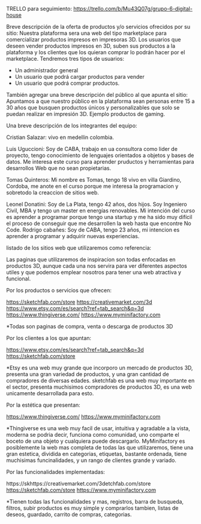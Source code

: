 TRELLO para seguimiento: https://trello.com/b/Mu43Q07g/grupo-6-digital-house

Breve descripción de la oferta de productos y/o servicios ofrecidos por su
sitio: 
Nuestra plataforma sera una web del tipo marketplace para comercializar productos impresos en impresoras 3D. Los usuarios que deseen vender productos impresos en 3D, suben sus productos a la plataforma y los clientes que los quieran comprar lo podrán hacer por el marketplace. Tendremos tres tipos de usuarios:
- Un administrador general
- Un usuario que podrá cargar productos para vender
- Un usuario que podrá comprar productos. 

También agregar una breve descripción del público al que apunta el sitio:
Apuntamos a que nuestro público en la plataforma sean personas entre 15 a 30 años que busquen productos únicos y personalizables que solo se puedan realizar en impresión 3D. Ejemplo productos de gaming.

Una breve descripción de los integrantes del equipo:

Cristian Salazar: vivo en medellin colombia.

Luis Uguccioni: Soy de CABA, trabajo en ua consultora como lider de proyecto, tengo conocimiento de lenguajes orientados a objetos y bases de datos. Me interesa este curso para aprender pruductos y herramientas para desarrollos Web que no sean propietarias.

Tomas Quinteros: Mi nombre es Tomas, tengo 18 vivo en villa Giardino, Cordoba, me anote en el curso porque me interesa la programacion y sobretodo la creaccion de sitios web.

Leonel Donatini: Soy de La Plata, tengo 42 años, dos hijos. Soy Ingeniero Civil, MBA y tengo un master en energías renovables. Mi intención del curso es aprender a programar porque tengo una startup y me ha sido muy difícil el proceso de conseguir que me desarrollen la web hasta que encontre No Code. 
Rodrigo cabañes: Soy de CABA, tengo 23 años, mi intencion es aprender a programar y adquirir nuevas experiencias.

listado de los sitios web que utilizaremos como referencia:

Las paginas que utilizaremos de inspiracion son todas enfocadas en productos 3D, aunque cada una nos servira para ver diferentes aspectos utiles y que podemos emplear nosotros para tener una web atractiva y funcional.

Por los productos o servicios que ofrecen:

https://sketchfab.com/store
https://creativemarket.com/3d
https://www.etsy.com/es/search?ref=tab_search&q=3d
https://www.thingiverse.com/
https://www.myminifactory.com

*Todas son paginas de compra, venta o descarga de productos 3D

Por los clientes a los que apuntan:

https://www.etsy.com/es/search?ref=tab_search&q=3d
https://sketchfab.com/store

*Etsy es una web muy grande que incorporo un mercado de productos 3D, presenta una gran variedad de productos, y una gran cantidad de compradores de diversas edades.
sketchfab es una web muy importante en el sector, presenta muchisimos compradores de productos 3D, es una web unicamente desarrollada para esto.

Por la estética que presentan:

https://www.thingiverse.com/
https://www.myminifactory.com


*Thingiverse es una web muy facil de usar, intuitiva y agradable a la vista, moderna se podria decir, funciona como comunidad, uno comparte el boceto de una objeto y cualquiera puede descargarlo.
MyMinifactory es posiblemente la web mas completa de todas las que utilizaremos, tiene una gran estetica, dividida en categorias, etiquetas, bastante ordenada, tiene muchisimas funcinalidades, y un rango de clientes grande y variado.

Por las funcionalidades implementadas:

https://skhttps://creativemarket.com/3detchfab.com/store
https://sketchfab.com/store
https://www.myminifactory.com

*Tienen todas las funcionalidades y mas, registros, barra de busqueda, filtros, subir productos es muy simple y comprarlos tambien, listas de deseos, guardado, carrito de compras, categorias.
